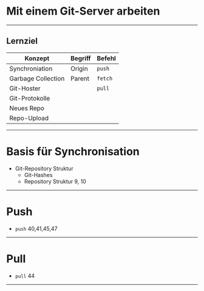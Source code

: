 # Mit einem Git-Server arbeiten

_________________________________________

## Lernziel

| Konzept              | Begriff              | Befehl               |
|----------------------|----------------------|----------------------|
| Synchroniation       | Origin               | `push`               |
| Garbage Collection   | Parent               | `fetch`              |
| Git-Hoster           |                      | `pull`               |
| Git-Protokolle       |                      |                      |
| Neues Repo           |                      |                      |
| Repo-Upload          |                      |                      |

_________________________________________

# Basis für Synchronisation
 * Git-Repository Struktur
   - Git-Hashes
   - Repository Struktur 9, 10

_________________________________________

# Push
   - `push` 40,41,45,47

_________________________________________

# Pull
   - `pull` 44


_________________________________________


